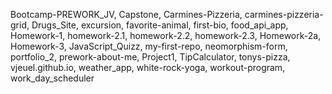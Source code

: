 Bootcamp-PREWORK_JV,
Capstone,
Carmines-Pizzeria,
carmines-pizzeria-grid,
Drugs_Site,
excursion,
favorite-animal,
first-bio,
food_api_app,
Homework-1,
homework-2.1,
homework-2.2,
homework-2.3,
Homework-2a,
Homework-3,
JavaScript_Quizz,
my-first-repo,
neomorphism-form,
portfolio_2,
prework-about-me,
Project1,
TipCalculator,
tonys-pizza,
vjeuel.github.io,
weather_app,
white-rock-yoga,
workout-program,
work_day_scheduler